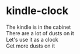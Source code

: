 # kindle-clock
The kindle is in the cabinet
<br>
There are a lot of dusts on it
<br>
Let's use it as a clock
<br>
Get more dusts on it
